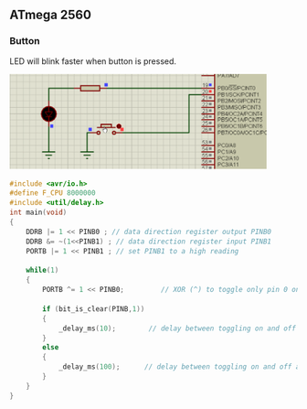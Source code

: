 ## ATmega 2560
### Button
LED will blink faster when button is pressed.

<img src="images/atmegabutton.gif" width="450" />

```C++
#include <avr/io.h>
#define F_CPU 8000000
#include <util/delay.h>
int main(void)
{
	DDRB |= 1 << PINB0 ; // data direction register output PINB0
	DDRB &= ~(1<<PINB1) ; // data direction register input PINB1
	PORTB |= 1 << PINB1 ; // set PINB1 to a high reading
	
	while(1)
	{
		PORTB ^= 1 << PINB0;         // XOR (^) to toggle only pin 0 on port B
		
		if (bit_is_clear(PINB,1))  
		{
			_delay_ms(10);        // delay between toggling on and off at 100ms
		}
		else 
		{
			_delay_ms(100);      // delay between toggling on and off at 100ms
		}
	}
}
```
